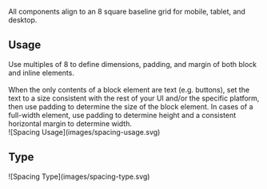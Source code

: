 All components align to an 8 square baseline grid for mobile, tablet, and desktop.

## Usage
<div data-insert-component="ImageGrid">
  <div class="mb-16">
    Use multiples of 8 to define dimensions, padding, and margin of both block and inline elements.
    <br /><br />
    When the only contents of a block element are text (e.g. buttons), set the text to a size consistent with the rest of your UI and/or the specific platform, then use padding to determine the size of the block element. In cases of a full-width element, use padding to determine height and a consistent horizontal margin to determine width.
  </div>
  <div class="img-block">
    ![Spacing Usage](images/spacing-usage.svg)
  </div>
</div>

## Type

<div data-insert-component="ImageGrid">
  <div>
    <div class="img-block">
      ![Spacing Type](images/spacing-type.svg)
    </div>
  </div>
</div>

